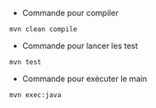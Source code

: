 
- Commande pour compiler

```
mvn clean compile
```

- Commande pour lancer les test

```
mvn test
```

- Commande pour exécuter le main

```
mvn exec:java
```

